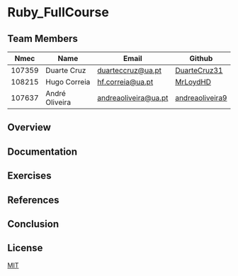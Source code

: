 # Ruby_FullCourse

## Team Members

| Nmec   | Name           | Email                  | Github                                                |
| ------ | -------------- | ---------------------- | ----------------------------------------------------- |
| 107359 | Duarte Cruz    | <duarteccruz@ua.pt>    | [DuarteCruz31](https://github.com/DuarteCruz31)       |
| 108215 | Hugo Correia   | <hf.correia@ua.pt>     | [MrLoydHD](https://github.com/MrLoydHD)               |
| 107637 | André Oliveira | <andreaoliveira@ua.pt> | [andreaoliveira9](https://github.com/andreaoliveira9) |

## Overview

<!-- TODO -->

## Documentation

<!-- link to docs -->

## Exercises

<!-- link to exercises -->

## References

<!-- link to references -->

## Conclusion

<!-- TODO -->

## License

[MIT](https://choosealicense.com/licenses/mit/)

